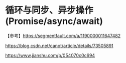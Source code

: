 # 循环与同步、异步操作(Promise/async/await)

【参考】https://segmentfault.com/a/1190000011647482

https://blog.csdn.net/canot/article/details/73505891

https://www.jianshu.com/p/054070c0c694
